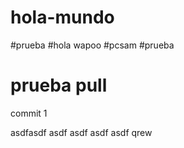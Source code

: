 # hola-mundo
#prueba
#hola wapoo
#pcsam
#prueba
# prueba pull

commit 1


asdfasdf
asdf
asdf
asdf
asdf
qrew
